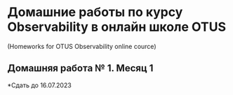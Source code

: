 # Домашние работы по курсу Observability в онлайн школе OTUS
(Homeworks for OTUS Observability online cource)

## Домашняя работа № 1. Месяц 1 
*Сдать до 16.07.2023
